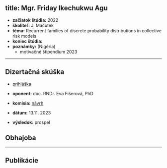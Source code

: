 title: Mgr. Friday Ikechukwu Agu
---

* **začiatok štúdia:** 2022    
* **školiteľ:**  J. Mačutek  
* **téma:** Recurrent families of discrete probability distributions in collective risk models    
* **koniec štúdia:**    
* **poznámky:** (Nigéria)    
     - motivačné štipendium 2023



---


## Dizertačná skúška

* [prihláška](DS_agu/prihlaska.pdf)   

* **oponent:**  doc. RNDr. Eva Fišerová, PhD   
* **komisia:** [návrh](DS_agu/navrh_komisia.pdf)
* **dátum:**  13.11. 2023  
* **výsledok:** prospel       




## Obhajoba



---


## Publikácie


